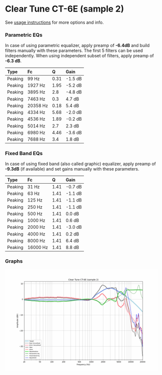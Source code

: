 # Clear Tune CT-6E (sample 2)
See [usage instructions](https://github.com/jaakkopasanen/AutoEq#usage) for more options and info.

### Parametric EQs
In case of using parametric equalizer, apply preamp of **-6.4dB** and build filters manually
with these parameters. The first 5 filters can be used independently.
When using independent subset of filters, apply preamp of **-6.3 dB**.

| Type    | Fc       |    Q | Gain    |
|:--------|:---------|:-----|:--------|
| Peaking | 99 Hz    | 0.31 | -1.5 dB |
| Peaking | 1927 Hz  | 1.95 | -5.2 dB |
| Peaking | 3895 Hz  | 2.8  | -4.8 dB |
| Peaking | 7463 Hz  | 0.3  | 4.7 dB  |
| Peaking | 20358 Hz | 0.18 | 5.4 dB  |
| Peaking | 4334 Hz  | 5.68 | -2.0 dB |
| Peaking | 4536 Hz  | 1.89 | -0.2 dB |
| Peaking | 5014 Hz  | 2.7  | 2.3 dB  |
| Peaking | 6980 Hz  | 4.46 | -3.6 dB |
| Peaking | 7688 Hz  | 3.4  | 1.8 dB  |

### Fixed Band EQs
In case of using fixed band (also called graphic) equalizer, apply preamp of **-9.3dB**
(if available) and set gains manually with these parameters.

| Type    | Fc       |    Q | Gain    |
|:--------|:---------|:-----|:--------|
| Peaking | 31 Hz    | 1.41 | -0.7 dB |
| Peaking | 63 Hz    | 1.41 | -1.1 dB |
| Peaking | 125 Hz   | 1.41 | -1.1 dB |
| Peaking | 250 Hz   | 1.41 | -1.1 dB |
| Peaking | 500 Hz   | 1.41 | 0.0 dB  |
| Peaking | 1000 Hz  | 1.41 | 0.6 dB  |
| Peaking | 2000 Hz  | 1.41 | -3.0 dB |
| Peaking | 4000 Hz  | 1.41 | 0.2 dB  |
| Peaking | 8000 Hz  | 1.41 | 6.4 dB  |
| Peaking | 16000 Hz | 1.41 | 8.8 dB  |

### Graphs
![](./Clear%20Tune%20CT-6E%20(sample%202).png)